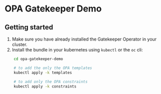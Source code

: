 # OPA Gatekeeper Demo

## Getting started

1. Make sure you have already installed the Gatekeeper Operator in your cluster.
2. Install the bundle in your kubernetes using `kubectl` or the `oc` cli:

```sh
    cd opa-gatekeeper-demo

    # to add the only the OPA templates
    kubectl apply -k templates

    # to add only the OPA constraints
    kubectl apply -k constraints
```